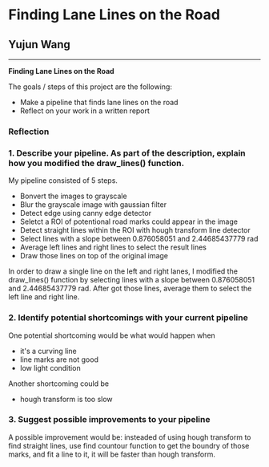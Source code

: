 # **Finding Lane Lines on the Road** 

## Yujun Wang

---

**Finding Lane Lines on the Road**

The goals / steps of this project are the following:
* Make a pipeline that finds lane lines on the road
* Reflect on your work in a written report


### Reflection

### 1. Describe your pipeline. As part of the description, explain how you modified the draw_lines() function.

My pipeline consisted of 5 steps. 

* Bonvert the images to grayscale
* Blur the grayscale image with gaussian filter
* Detect edge using canny edge detector
* Seletct a ROI of potentional road marks could appear in the image 
* Detect straight lines within the ROI with hough transform line detector
* Select lines with a slope between 0.876058051 and 2.44685437779 rad
* Average left lines and right lines to select the result lines
* Draw those lines on top of the original image

In order to draw a single line on the left and right lanes, I modified the draw_lines() function by selecting lines with a slope between 0.876058051 and 2.44685437779 rad. After got those lines, average them to select the left line and right line.


### 2. Identify potential shortcomings with your current pipeline


One potential shortcoming would be what would happen when 
* it's a curving line
* line marks are not good
* low light condition

Another shortcoming could be 
* hough transform is too slow


### 3. Suggest possible improvements to your pipeline

A possible improvement would be: insteaded of using hough transform to find straight lines, use find countour function to get the boundry of those marks, and fit a line to it, it will be faster than hough transform.



